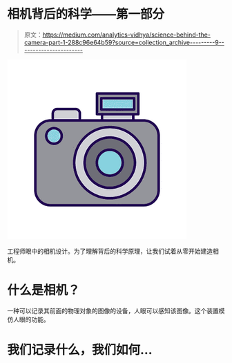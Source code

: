 # 相机背后的科学——第一部分

> 原文：<https://medium.com/analytics-vidhya/science-behind-the-camera-part-1-288c96e64b59?source=collection_archive---------9----------------------->

![](img/7c7e8fc069183a773542cad81644d390.png)

工程师眼中的相机设计。为了理解背后的科学原理，让我们试着从零开始建造相机。

# 什么是相机？

一种可以记录其前面的物理对象的图像的设备，人眼可以感知该图像。这个装置模仿人眼的功能。

# 我们记录什么，我们如何…